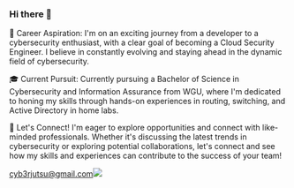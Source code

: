 ### Hi there 👋

🚀 Career Aspiration: I'm on an exciting journey from a developer to a cybersecurity enthusiast, with a clear goal of becoming a Cloud Security Engineer. I believe in constantly evolving and staying ahead in the dynamic field of cybersecurity.

🎓 Current Pursuit: Currently pursuing a Bachelor of Science in Cybersecurity and Information Assurance from WGU, where I'm dedicated to honing my skills through hands-on experiences in routing, switching, and Active Directory in home labs.

🤝 Let's Connect! I'm eager to explore opportunities and connect with like-minded professionals. Whether it's discussing the latest trends in cybersecurity or exploring potential collaborations, let's connect and see how my skills and experiences can contribute to the success of your team!

<a href="mailto:cyb3rjutsu@gmail.com?">cyb3rjutsu@gmail.com<img src="https://img.shields.io/badge/gmail-%23DD0031.svg?&style=for-the-badge&logo=gmail&logoColor=black"/></a>
